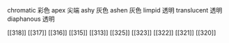 




chromatic 彩色
apex 尖端
ashy 灰色
ashen 灰色
limpid 透明
translucent 透明
diaphanous 透明

[[318]]
[[317]]
[[316]]
[[315]]
[[313]]
[[325]]
[[323]]
[[322]]
[[321]]
[[320]]